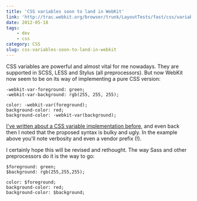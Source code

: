 ```yaml
---
title: 'CSS variables soon to land in WebKit'
link: 'http://trac.webkit.org/browser/trunk/LayoutTests/fast/css/variables/colors-test.html'
date: 2012-05-18
tags:
    - dev
    - css
category: CSS
slug: css-variables-soon-to-land-in-webkit
---
```


CSS variables are powerful and almost vital for me nowadays. They are supported in SCSS, LESS and
Stylus (all preprocessors). But now WebKit now seem to be on its way of implementing a pure CSS
version:

    -webkit-var-foreground: green;
    -webkit-var-background: rgb(255, 255, 255);

    color: -webkit-var(foreground);
    background-color: red;
    background-color: -webkit-var(background);

[I've written about a CSS variable implementation before](http://johanbrook.com/design/css/webkit-css-variables-mixins-nesting/),
and even back then I noted that the proposed syntax is bulky and ugly. In the example above you'll
note verbosity and even a vendor prefix (!).

I certainly hope this will be revised and rethought. The way Sass and other preprocessors do it is
the way to go:

    $foreground: green;
    $background: rgb(255,255,255);

    color: $foreground;
    background-color: red;
    background-color: $background;
